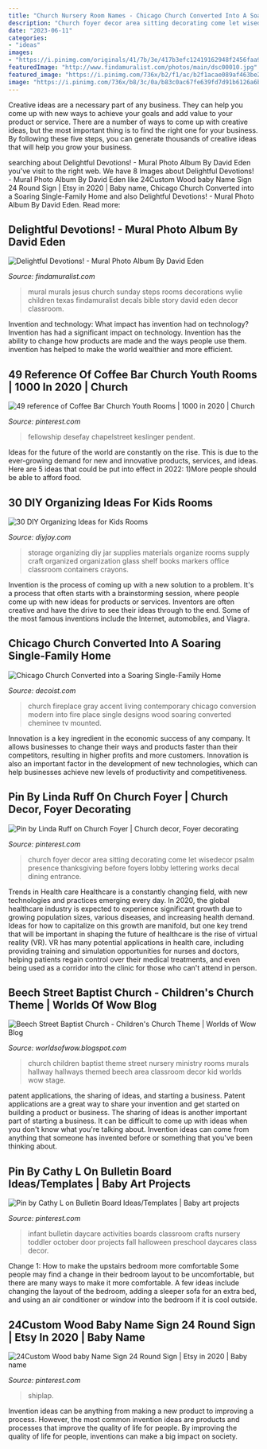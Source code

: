 ```yaml
---
title: "Church Nursery Room Names - Chicago Church Converted Into A Soaring Single-family Home"
description: "Church foyer decor area sitting decorating come let wisedecor psalm presence thanksgiving before foyers lobby lettering works decal dining entrance"
date: "2023-06-11"
categories:
- "ideas"
images:
- "https://i.pinimg.com/originals/41/7b/3e/417b3efc12419162948f2456faa947ae.jpg"
featuredImage: "http://www.findamuralist.com/photos/main/dsc00010.jpg"
featured_image: "https://i.pinimg.com/736x/b2/f1/ac/b2f1acae089af463be27e1ec81592627.jpg"
image: "https://i.pinimg.com/736x/b8/3c/0a/b83c0ac67fe639fd7d91b6126a6b3578--john---foyer-ideas.jpg"
---
```



Creative ideas are a necessary part of any business. They can help you come up with new ways to achieve your goals and add value to your product or service. There are a number of ways to come up with creative ideas, but the most important thing is to find the right one for your business. By following these five steps, you can generate thousands of creative ideas that will help you grow your business.

	

		
searching about Delightful Devotions! - Mural Photo Album By David Eden you've visit to the right web. We have 8 Images about Delightful Devotions! - Mural Photo Album By David Eden like 24Custom Wood baby Name Sign 24 Round Sign | Etsy in 2020 | Baby name, Chicago Church Converted into a Soaring Single-Family Home and also Delightful Devotions! - Mural Photo Album By David Eden. Read more:
		
    
## Delightful Devotions! - Mural Photo Album By David Eden

<img loading=lazy src="http://www.findamuralist.com/photos/main/dsc00010.jpg" onerror="this.onerror=null;this.src='https://tse4.mm.bing.net/th?id=OIP.eYhSyCtTfT2GH1bq99JwDAHaFj&amp;pid=15.1';" alt="Delightful Devotions! - Mural Photo Album By David Eden">

_Source: findamuralist.com_

>mural murals jesus church sunday steps rooms decorations wylie children texas findamuralist decals bible story david eden decor classroom. 

	

Invention and technology: What impact has invention had on technology?
Invention has had a significant impact on technology. Invention has the ability to change how products are made and the ways people use them. invention has helped to make the world wealthier and more efficient.

    
## 49 Reference Of Coffee Bar Church Youth Rooms | 1000 In 2020 | Church

<img loading=lazy src="https://i.pinimg.com/originals/88/b7/d0/88b7d0a2c42e29e87b8f8f139d71ad4f.jpg" onerror="this.onerror=null;this.src='https://tse1.mm.bing.net/th?id=OIP.1GbXvH3e5ziFdat1zmUi5gHaLG&amp;pid=15.1';" alt="49 reference of Coffee Bar Church Youth Rooms | 1000 in 2020 | Church">

_Source: pinterest.com_

>fellowship desefay chapelstreet keslinger pendent. 

	

Ideas for the future of the world are constantly on the rise. This is due to the ever-growing demand for new and innovative products, services, and ideas. Here are 5 ideas that could be put into effect in 2022: 1)More people should be able to afford food. 

    
## 30 DIY Organizing Ideas For Kids Rooms

<img loading=lazy src="http://diyjoy.com/wp-content/uploads/2017/01/Jar-Storage-For-Art-Materials.jpg" onerror="this.onerror=null;this.src='https://tse1.mm.bing.net/th?id=OIP.0f7pHbCznFOoS-GIp-KhJwHaLE&amp;pid=15.1';" alt="30 DIY Organizing Ideas for Kids Rooms">

_Source: diyjoy.com_

>storage organizing diy jar supplies materials organize rooms supply craft organized organization glass shelf books markers office classroom containers crayons. 

	

Invention is the process of coming up with a new solution to a problem. It's a process that often starts with a brainstorming session, where people come up with new ideas for products or services. Inventors are often creative and have the drive to see their ideas through to the end. Some of the most famous inventions include the Internet, automobiles, and Viagra.

    
## Chicago Church Converted Into A Soaring Single-Family Home

<img loading=lazy src="http://cdn.decoist.com/wp-content/uploads/2015/10/Living-room-of-the-Church-conversion-with-gray-accent-fireplace-wall.jpg" onerror="this.onerror=null;this.src='https://tse1.mm.bing.net/th?id=OIP.CnFsn0973CA4Ie3bo3YDxAHaLG&amp;pid=15.1';" alt="Chicago Church Converted into a Soaring Single-Family Home">

_Source: decoist.com_

>church fireplace gray accent living contemporary chicago conversion modern into fire place single designs wood soaring converted cheminee tv mounted. 

	

Innovation is a key ingredient in the economic success of any company. It allows businesses to change their ways and products faster than their competitors, resulting in higher profits and more customers. Innovation is also an important factor in the development of new technologies, which can help businesses achieve new levels of productivity and competitiveness.

    
## Pin By Linda Ruff On Church Foyer | Church Decor, Foyer Decorating

<img loading=lazy src="https://i.pinimg.com/736x/b8/3c/0a/b83c0ac67fe639fd7d91b6126a6b3578--john---foyer-ideas.jpg" onerror="this.onerror=null;this.src='https://tse4.mm.bing.net/th?id=OIP.432bbT9ohSeyZS0z_PFwVgHaFC&amp;pid=15.1';" alt="Pin by Linda Ruff on Church Foyer | Church decor, Foyer decorating">

_Source: pinterest.com_

>church foyer decor area sitting decorating come let wisedecor psalm presence thanksgiving before foyers lobby lettering works decal dining entrance. 

	

Trends in Health care
Healthcare is a constantly changing field, with new technologies and practices emerging every day.  In 2020, the global healthcare industry is expected to experience significant growth due to growing population sizes, various diseases, and increasing health demand. Ideas for how to capitalize on this growth are manifold, but one key trend that will be important in shaping the future of healthcare is the rise of virtual reality (VR). VR has many potential applications in health care, including providing training and simulation opportunities for nurses and doctors, helping patients regain control over their medical treatments, and even being used as a corridor into the clinic for those who can't attend in person.

    
## Beech Street Baptist Church - Children&#039;s Church Theme | Worlds Of Wow Blog

<img loading=lazy src="http://3.bp.blogspot.com/-91Eh__RYUYA/TfuvGCDpeJI/AAAAAAAAWb0/u3crICPFJo4/s1600/PIC3.jpg" onerror="this.onerror=null;this.src='https://tse4.mm.bing.net/th?id=OIP.OQOM4tjUtquSLXChkQC6HwHaFS&amp;pid=15.1';" alt="Beech Street Baptist Church - Children&#039;s Church Theme | Worlds of Wow Blog">

_Source: worldsofwow.blogspot.com_

>church children baptist theme street nursery ministry rooms murals hallway hallways themed beech area classroom decor kid worlds wow stage. 

	

patent applications, the sharing of ideas, and starting a business. Patent applications are a great way to share your invention and get started on building a product or business. The sharing of ideas is another important part of starting a business. It can be difficult to come up with ideas when you don't know what you're talking about. Invention ideas can come from anything that someone has invented before or something that you've been thinking about.

    
## Pin By Cathy L On Bulletin Board Ideas/Templates | Baby Art Projects

<img loading=lazy src="https://i.pinimg.com/736x/b2/f1/ac/b2f1acae089af463be27e1ec81592627.jpg" onerror="this.onerror=null;this.src='https://tse1.mm.bing.net/th?id=OIP.WOe8FTB9u8RY-MtgJqc9ZwHaJ3&amp;pid=15.1';" alt="Pin by Cathy L on Bulletin Board Ideas/Templates | Baby art projects">

_Source: pinterest.com_

>infant bulletin daycare activities boards classroom crafts nursery toddler october door projects fall halloween preschool daycares class decor. 

	

Change 1: How to make the upstairs bedroom more comfortable
Some people may find a change in their bedroom layout to be uncomfortable, but there are many ways to make it more comfortable. A few ideas include changing the layout of the bedroom, adding a sleeper sofa for an extra bed, and using an air conditioner or window into the bedroom if it is cool outside.

    
## 24Custom Wood Baby Name Sign 24 Round Sign | Etsy In 2020 | Baby Name

<img loading=lazy src="https://i.pinimg.com/originals/41/7b/3e/417b3efc12419162948f2456faa947ae.jpg" onerror="this.onerror=null;this.src='https://tse4.mm.bing.net/th?id=OIP.i2AM-0X0JP7E0RGGK-5_MAHaJ4&amp;pid=15.1';" alt="24Custom Wood baby Name Sign 24 Round Sign | Etsy in 2020 | Baby name">

_Source: pinterest.com_

>shiplap. 

	

Invention ideas can be anything from making a new product to improving a process. However, the most common invention ideas are products and processes that improve the quality of life for people. By improving the quality of life for people, inventions can make a big impact on society.

